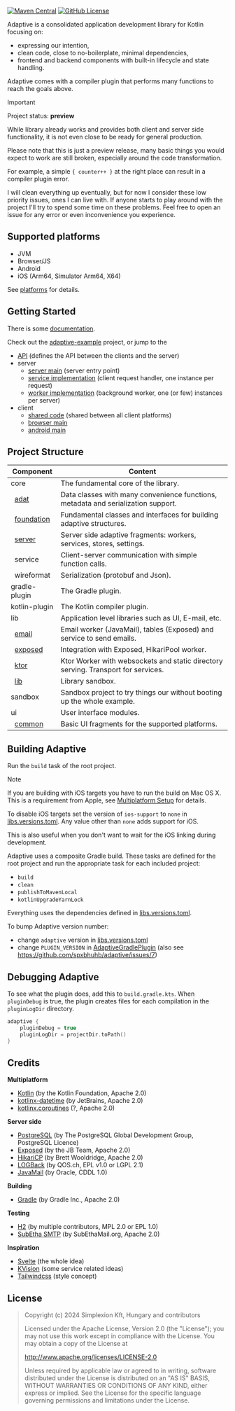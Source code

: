 [![Maven Central](https://img.shields.io/maven-central/v/hu.simplexion.adaptive/adaptive-core)](https://mvnrepository.com/artifact/hu.simplexion.adaptive/adaptive-core)
[![GitHub License](https://img.shields.io/badge/license-Apache%20License%202.0-blue.svg?style=flat)](http://www.apache.org/licenses/LICENSE-2.0)

Adaptive is a consolidated application development library for Kotlin focusing on:

* expressing our intention,
* clean code, close to no-boilerplate, minimal dependencies,
* frontend and backend components with built-in lifecycle and state handling.

Adaptive comes with a compiler plugin that performs many functions to reach the goals above.
 
> [!IMPORTANT]
>
> Project status: **preview**
> 
> While library already works and provides both client and server side functionality,
> it is not even close to be ready for general production.
>
> Please note that this is just a preview release, many basic things you would expect to 
> work are still broken, especially around the code transformation.
> 
> For example, a simple `{ counter++ }` at the right place can result in a compiler plugin
> error.
> 
> I will clean everything up eventually, but for now I consider these low priority issues, 
> ones I can live with. If anyone starts to play around with the project I'll try to
> spend some time on these problems. Feel free to open an issue for any error or even 
> inconvenience you experience.

## Supported platforms

* JVM
* Browser/JS
* Android
* iOS (Arm64, Simulator Arm64, X64)

See [platforms](./doc/platforms/README.md) for details.

## Getting Started

There is some [documentation](doc/toc.md).

Check out the [adaptive-example](https://github.com/spxbhuhb/adaptive-example) project, or jump to the
* [API](https://github.com/spxbhuhb/adaptive-example/blob/main/shared/src/commonMain/kotlin/CounterApi.kt) (defines the API between the clients and the server)
* server
  * [server main](https://github.com/spxbhuhb/adaptive-example/blob/main/server/src/main/kotlin/Application.kt) (server entry point)
  * [service implementation](https://github.com/spxbhuhb/adaptive-example/blob/main/server/src/main/kotlin/CounterService.kt) (client request handler, one instance per request)
  * [worker implementation](https://github.com/spxbhuhb/adaptive-example/blob/main/server/src/main/kotlin/CounterWorker.kt) (background worker, one (or few) instances per server)
* client
  * [shared code](https://github.com/spxbhuhb/adaptive-example/blob/main/shared/src/commonMain/kotlin/counter.kt) (shared between all client platforms)
  * [browser main](https://github.com/spxbhuhb/adaptive-example/blob/main/browserApp/src/jsMain/kotlin/main.kt)
  * [android main](https://github.com/spxbhuhb/adaptive-example/blob/main/androidApp/src/androidMain/kotlin/hu/simplexion/adaptive/example/MainActivity.kt)

## Project Structure

| Component                                                | Content                                                                           |
|----------------------------------------------------------|-----------------------------------------------------------------------------------|
| core                                                     | The fundamental core of the library.                                              |
| &nbsp;&nbsp;[adat](doc/adat/adat.md)                     | Data classes with many convenience functions, metadata and serialization support. |
| &nbsp;&nbsp;[foundation](doc/foundation/foundation.md)   | Fundamental classes and interfaces for building adaptive structures.              |
| &nbsp;&nbsp;[server](doc/server/server.md)               | Server side adaptive fragments: workers, services, stores, settings.              |
| &nbsp;&nbsp;service                                      | Client-server communication with simple function calls.                           |
| &nbsp;&nbsp;wireformat                                   | Serialization (protobuf and Json).                                                |
| gradle-plugin                                            | The Gradle plugin.                                                                |
| kotlin-plugin                                            | The Kotlin compiler plugin.                                                       |
| lib                                                      | Application level libraries such as UI, E-mail, etc.                              |
| &nbsp;&nbsp;[email](adaptive-lib/adaptive-lib-email)     | Email worker (JavaMail), tables (Exposed) and service to send emails.             |
| &nbsp;&nbsp;[exposed](adaptive-lib/adaptive-lib-exposed) | Integration with Exposed, HikariPool worker.                                      |
| &nbsp;&nbsp;[ktor](adaptive-lib/adaptive-lib-ktor)       | Ktor Worker with websockets and static directory serving. Transport for services. |
| &nbsp;&nbsp;[lib](adaptive-lib/adaptive-lib-sandbox)     | Library sandbox.                                                                  |
| sandbox                                                  | Sandbox project to try things our without booting up the whole example.           |
| ui                                                       | User interface modules.                                                           |
| &nbsp;&nbsp;[common](adaptive-ui/adaptive-ui-common)     | Basic UI fragments for the supported platforms.                                   |

## Building Adaptive

Run the `build` task of the root project.

> [!Note]
>
> If you are building with iOS targets you have to run the build on Mac OS X. This is a requirement from Apple,
> see [Multiplatform Setup](https://www.jetbrains.com/help/kotlin-multiplatform-dev/multiplatform-setup.html) for details.
>
> To disable iOS targets set the version of `ios-support` to `none` in [libs.versions.toml](gradle/libs.versions.toml). Any
> value other than `none` adds support for iOS.
>
> This is also useful when you don't want to wait for the iOS linking during development.

Adaptive uses a composite Gradle build. These tasks are defined for the root project and run the appropriate task for
each included project:

- `build`
- `clean`
- `publishToMavenLocal`
- `kotlinUpgradeYarnLock`

Everything uses the dependencies defined in [libs.versions.toml](gradle/libs.versions.toml).

To bump Adaptive version number:

- change `adaptive` version in  [libs.versions.toml](gradle/libs.versions.toml)
- change `PLUGIN_VERSION` in [AdaptiveGradlePlugin](adaptive-gradle-plugin/src/main/kotlin/hu/simplexion/adaptive/gradle/AdaptiveGradlePlugin.kt) (also see https://github.com/spxbhuhb/adaptive/issues/7)

## Debugging Adaptive

To see what the plugin does, add this to `build.gradle.kts`. When `pluginDebug` is true, the plugin creates
files for each compilation in the `pluginLogDir` directory.

```kotlin
adaptive {
    pluginDebug = true
    pluginLogDir = projectDir.toPath()
}
```

## Credits

**Multiplatform**

* [Kotlin](https://kotlinlang.org) (by the Kotlin Foundation, Apache 2.0)
* [kotlinx-datetime](https://github.com/Kotlin/kotlinx-datetime) (by JetBrains, Apache 2.0)
* [kotlinx.coroutines](https://github.com/Kotlin/kotlinx.coroutines) (?, Apache 2.0)

**Server side**

* [PostgreSQL](https://www.postgresql.org) (by The PostgreSQL Global Development Group, PostgreSQL Licence)
* [Exposed](https://github.com/JetBrains/Exposed) (by the JB Team, Apache 2.0)
* [HikariCP](https://github.com/brettwooldridge/HikariCP) (by Brett Wooldridge, Apache 2.0)
* [LOGBack](http://logback.qos.ch) (by QOS.ch, EPL v1.0 or LGPL 2.1)
* [JavaMail](https://javaee.github.io/javamail/)  (by Oracle, CDDL 1.0)

**Building**

* [Gradle](https://gradle.org) (by Gradle Inc., Apache 2.0)

**Testing**

* [H2](https://www.h2database.com/) (by multiple contributors, MPL 2.0 or EPL 1.0)
* [SubEtha SMTP](https://github.com/voodoodyne/subethasmtp) (by SubEthaMail.org, Apache 2.0)

**Inspiration**

* [Svelte](https://svelte.dev) (the whole idea)
* [KVision](https://kvision.io) (some service related ideas)
* [Tailwindcss](https://tailwindcss.com) (style concept)

## License

> Copyright (c) 2024 Simplexion Kft, Hungary and contributors
>
> Licensed under the Apache License, Version 2.0 (the "License");
> you may not use this work except in compliance with the License.
> You may obtain a copy of the License at
>
>    http://www.apache.org/licenses/LICENSE-2.0
>
> Unless required by applicable law or agreed to in writing, software
> distributed under the License is distributed on an "AS IS" BASIS,
> WITHOUT WARRANTIES OR CONDITIONS OF ANY KIND, either express or implied.
> See the License for the specific language governing permissions and
> limitations under the License.
